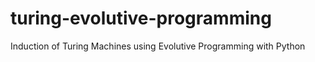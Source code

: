# turing-evolutive-programming
Induction of Turing Machines using Evolutive Programming with Python
